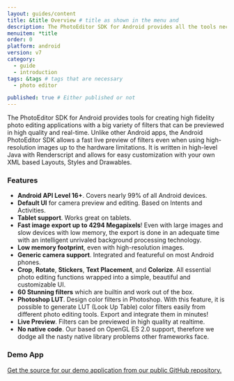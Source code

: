 ```yaml
---
layout: guides/content
title: &title Overview # title as shown in the menu and 
description: The PhotoEditor SDK for Android provides all the tools necessary to enhance your App with state-of-the-art photo editing features, effects, and assets.
menuitem: *title
order: 0
platform: android
version: v7
category: 
  - guide
  - introduction
tags: &tags # tags that are necessary
  - photo editor 

published: true # Either published or not 
---
```


The PhotoEditor SDK for Android provides tools for creating high fidelity photo editing applications with a big variety of filters that can be previewed in high quality and real-time. Unlike other Android apps, the Android PhotoEditor SDK allows a fast live preview of filters even when using high-resolution images up to the hardware limitations. It is written in high-level Java with Renderscript and allows for easy customization with your own XML based Layouts, Styles and Drawables.

### Features

* __Android API Level 16+__. Covers nearly 99% of all Android devices.
* __Default UI__ for camera preview and editing. Based on Intents and Activities.
* __Tablet support__. Works great on tablets.
* __Fast image export up to 4294 Megapixels__! Even with large images and slow devices with low memory, the export is done in an adequate time with an intelligent unrivaled background processing technology.
* __Low memory footprint__, even with high-resolution images.
* __Generic camera support__. Integrated and featureful on most Android phones.
* __Crop__, __Rotate__, __Stickers__, __Text Placement__, and __Colorize__. All essential photo editing functions wrapped into a simple, beautiful and customizable UI.
* __60 Stunning filters__ which are builtin and work out of the box.
* __Photoshop LUT__. Design color filters in Photoshop. With this feature, it is possible to generate LUT (Look Up Table) color filters easily from different photo editing tools. Export and integrate them in minutes!
* __Live Preview__. Filters can be previewed in high quality at realtime.
* __No native code__. Our based on OpenGL ES 2.0 support, therefore we dodge all the nasty native library problems other frameworks face.

### Demo App

<a href="https://github.com/imgly/imgly-sdk-android-demo">Get the source for our demo application from our public GitHub repository.</a>
